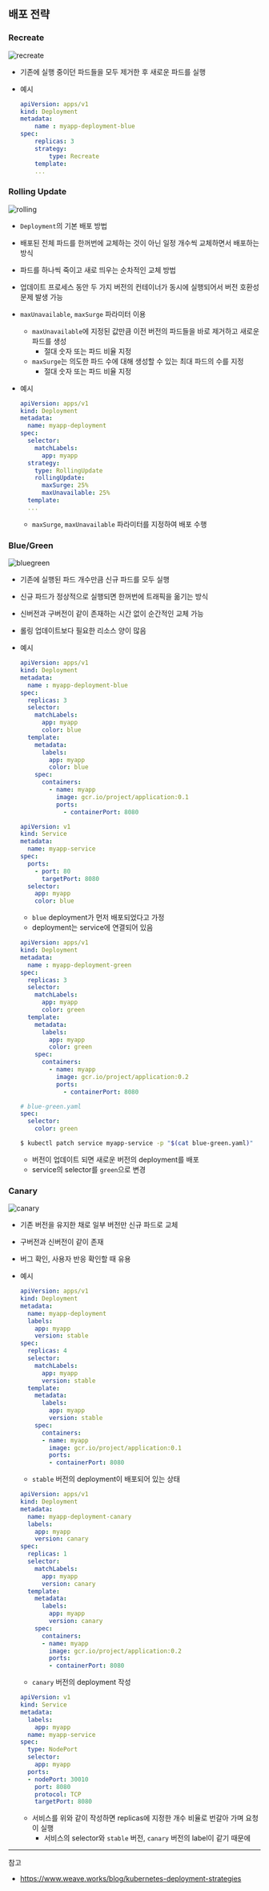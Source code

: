 ## 배포 전략

### Recreate

![recreate](https://user-images.githubusercontent.com/59433441/201871310-31fc0383-d4ef-4504-8b65-d0fa259e70ce.png)

- 기존에 실행 중이던 파드들을 모두 제거한 후 새로운 파드를 실행
- 예시
        
    ```yaml
    apiVersion: apps/v1
    kind: Deployment
    metadata:
        name : myapp-deployment-blue
    spec:
        replicas: 3
        strategy: 
        	type: Recreate
        template: 
        ...
    ```
        

### Rolling Update

![rolling](https://user-images.githubusercontent.com/59433441/201871321-d04978cb-4657-46b0-8c01-a41ab9e22282.png)

- `Deployment`의 기본 배포 방법
- 배포된 전체 파드를 한꺼번에 교체하는 것이 아닌 일정 개수씩 교체하면서 배포하는 방식
- 파드를 하나씩 죽이고 새로 띄우는 순차적인 교체 방법
- 업데이트 프로세스 동안 두 가지 버전의 컨테이너가 동시에 실행되어서 버전 호환성 문제 발생 가능
- `maxUnavailable`, `maxSurge` 파라미터 이용
    - `maxUnavailable`에 지정된 값만큼 이전 버전의 파드들을 바로 제거하고 새로운 파드를 생성
        - 절대 숫자 또는 파드 비율 지정
    - `maxSurge`는 의도한 파드 수에 대해 생성할 수 있는 최대 파드의 수를 지정
        - 절대 숫자 또는 파드 비율 지정
- 예시
    
    ```yaml
    apiVersion: apps/v1
    kind: Deployment
    metadata:
      name: myapp-deployment
    spec:
      selector:
        matchLabels:
          app: myapp
      strategy:
        type: RollingUpdate
        rollingUpdate:
          maxSurge: 25%
          maxUnavailable: 25%
      template: 
      ...
    ```
    
    - `maxSurge`, `maxUnavailable` 파라미터를 지정하여 배포 수행

### Blue/Green

![bluegreen](https://user-images.githubusercontent.com/59433441/201871330-5247b275-ef0d-447a-ad27-f33fbb8e5b02.png)

- 기존에 실행된 파드 개수만큼 신규 파드를 모두 실행
- 신규 파드가 정상적으로 실행되면 한꺼번에 트래픽을 옮기는 방식
- 신버전과 구버전이 같이 존재하는 시간 없이 순간적인 교체 가능
- 롤링 업데이트보다 필요한 리소스 양이 많음
- 예시
    
    ```yaml
    apiVersion: apps/v1
    kind: Deployment
    metadata:
      name : myapp-deployment-blue
    spec:
      replicas: 3
      selector:
        matchLabels:
          app: myapp
          color: blue
      template:
        metadata:
          labels:
            app: myapp
            color: blue
        spec:
          containers:
            - name: myapp
              image: gcr.io/project/application:0.1
              ports:
                - containerPort: 8080
    ```
    
    ```yaml
    apiVersion: v1
    kind: Service
    metadata:
      name: myapp-service
    spec:
      ports:
        - port: 80
          targetPort: 8080
      selector:
        app: myapp
        color: blue
    ```
    
    - `blue` deployment가 먼저 배포되었다고 가정
    - deployment는 service에 연결되어 있음
    
    ```yaml
    apiVersion: apps/v1
    kind: Deployment
    metadata:
      name : myapp-deployment-green
    spec:
      replicas: 3
      selector:
        matchLabels:
          app: myapp
          color: green
      template:
        metadata:
          labels:
            app: myapp
            color: green
        spec:
          containers:
            - name: myapp
              image: gcr.io/project/application:0.2
              ports:
                - containerPort: 8080
    ```
    
    ```yaml
    # blue-green.yaml
    spec:
      selector:
        color: green
    ```
    
    ```bash
    $ kubectl patch service myapp-service -p "$(cat blue-green.yaml)"
    ```
    
    - 버전이 업데이트 되면 새로운 버전의 deployment를 배포
    - service의 selector를 `green`으로 변경

### Canary

![canary](https://user-images.githubusercontent.com/59433441/201871346-bd3b09ba-8f7e-44a4-bb62-be892c25bce9.png)

- 기존 버전을 유지한 채로 일부 버전만 신규 파드로 교체
- 구버전과 신버전이 같이 존재
- 버그 확인, 사용자 반응 확인할 때 유용
- 예시
    
    ```yaml
    apiVersion: apps/v1
    kind: Deployment
    metadata:
      name: myapp-deployment
      labels:
        app: myapp
        version: stable
    spec:
      replicas: 4
      selector:
        matchLabels:
          app: myapp
          version: stable
      template:
        metadata:
          labels:
            app: myapp
            version: stable
        spec:
          containers:
          - name: myapp
            image: gcr.io/project/application:0.1
            ports:
            - containerPort: 8080
    ```
    
    - `stable` 버전의 deployment이 배포되어 있는 상태
    
    ```yaml
    apiVersion: apps/v1
    kind: Deployment
    metadata:
      name: myapp-deployment-canary
      labels:
        app: myapp
        version: canary
    spec:
      replicas: 1
      selector:
        matchLabels:
          app: myapp
          version: canary
      template:
        metadata:
          labels:
            app: myapp
            version: canary
        spec:
          containers:
          - name: myapp
            image: gcr.io/project/application:0.2
            ports:
            - containerPort: 8080
    ```
    
    - `canary` 버전의 deployment 작성
    
    ```yaml
    apiVersion: v1
    kind: Service
    metadata:
      labels:
        app: myapp
      name: myapp-service
    spec:
      type: NodePort
      selector:
        app: myapp
      ports:
      - nodePort: 30010
        port: 8080
        protocol: TCP
        targetPort: 8080
    ```
    
    - 서비스를 위와 같이 작성하면 replicas에 지정한 개수 비율로 번갈아 가며 요청이 실행
        - 서비스의 selector와 `stable` 버전, `canary` 버전의 label이 같기 때문에

---
참고
- https://www.weave.works/blog/kubernetes-deployment-strategies